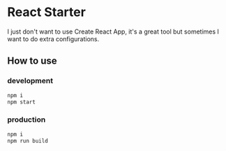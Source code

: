 # React Starter

I just don't want to use Create React App, it's a great tool but sometimes I want to do extra configurations.

## How to use

### development
```bash
npm i
npm start
```

### production
```bash
npm i
npm run build
```